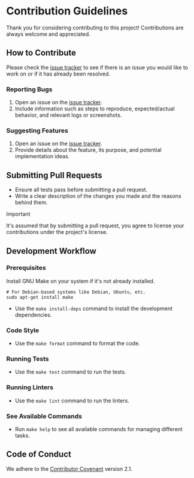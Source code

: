 # Contribution Guidelines

Thank you for considering contributing to this project!
Contributions are always welcome and appreciated.

## How to Contribute

Please check the [issue tracker](https://github.com/habedi/template-c-project/issues) to see if there is an issue you
would like to work on or if it has already been resolved.

### Reporting Bugs

1. Open an issue on the [issue tracker](https://github.com/habedi/template-c-project/issues).
2. Include information such as steps to reproduce, expected/actual behavior, and relevant logs or screenshots.

### Suggesting Features

1. Open an issue on the [issue tracker](https://github.com/habedi/template-c-project/issues).
2. Provide details about the feature, its purpose, and potential implementation ideas.

## Submitting Pull Requests

- Ensure all tests pass before submitting a pull request.
- Write a clear description of the changes you made and the reasons behind them.

> [!IMPORTANT]
> It's assumed that by submitting a pull request, you agree to license your contributions under the project's license.

## Development Workflow

### Prerequisites

Install GNU Make on your system if it's not already installed.

```shell
# For Debian-based systems like Debian, Ubuntu, etc.
sudo apt-get install make
```

- Use the `make install-deps` command to install the development dependencies.

### Code Style

- Use the `make format` command to format the code.

### Running Tests

- Use the `make test` command to run the tests.

### Running Linters

- Use the `make lint` command to run the linters.

### See Available Commands

- Run `make help` to see all available commands for managing different tasks.

## Code of Conduct

We adhere to the [Contributor Covenant](https://www.contributor-covenant.org/version/2/1/code_of_conduct/) version 2.1.
